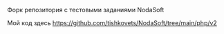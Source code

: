 Форк репозитория с тестовыми заданиями NodaSoft

Мой код здесь
https://github.com/tishkovets/NodaSoft/tree/main/php/v2
